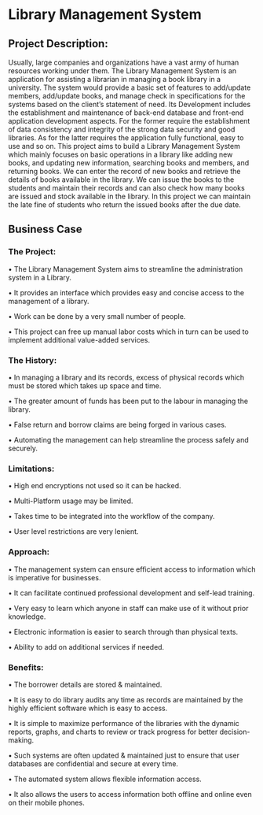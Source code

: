 # Library Management System

## Project Description:

Usually, large companies and organizations have a vast army of human resources working under them. The Library Management System is an application for assisting a librarian in managing a book library in a university. The system would provide a basic set of features to add/update members, add/update books, and manage check in specifications for the systems based on the client’s statement of need. Its Development includes the establishment and maintenance of back-end database and front-end application development aspects. For the former require the establishment of data consistency and integrity of the strong data security and good libraries. As for the latter requires the application fully functional, easy to use and so on. This project aims to build a Library Management System which mainly focuses on basic operations in a library like adding new books, and updating new information, searching books and members, and returning books. We can enter the record of new books and retrieve the details of books available in the library. We can issue the books to the students and maintain their records and can also check how many books are issued and stock available in the library. In this project we can maintain the late fine of students who return the issued books after the due date.

## Business Case

### The Project:

• The Library Management System aims to streamline the administration system in a Library.

• It provides an interface which provides easy and concise access to the management of a library.

• Work can be done by a very small number of people.

• This project can free up manual labor costs which in turn can be used to implement additional value-added services.

### The History:

• In managing a library and its records, excess of physical records which must be stored which takes up space and time.

• The greater amount of funds has been put to the labour in managing the library.

• False return and borrow claims are being forged in various cases.

• Automating the management can help streamline the process safely and securely.

### Limitations:

• High end encryptions not used so it can be hacked.

• Multi-Platform usage may be limited.

• Takes time to be integrated into the workflow of the company.

• User level restrictions are very lenient.

### Approach:

• The management system can ensure efficient access to information which is imperative for businesses.

• It can facilitate continued professional development and self-lead training.

• Very easy to learn which anyone in staff can make use of it without prior knowledge.

• Electronic information is easier to search through than physical texts.

• Ability to add on additional services if needed.

### Benefits:

• The borrower details are stored & maintained.

• It is easy to do library audits any time as records are maintained by the highly efficient software which is easy to access.

• It is simple to maximize performance of the libraries with the dynamic reports, graphs, and charts to review or track progress for better decision-making.

• Such systems are often updated & maintained just to ensure that user databases are confidential and secure at every time.

• The automated system allows flexible information access.

• It also allows the users to access information both offline and online even on their mobile phones.
